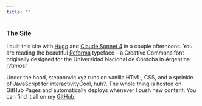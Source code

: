 ```yaml
---
title: ""
---
```


### The Site

I built this site with [Hugo](https://gohugo.io/) and [Claude Sonnet 4](https://www.anthropic.com/claude/sonnet) in a couple afternoons. You are reading the beautiful [Reforma](https://www.pampatype.com/reforma) typeface – a Creative Commons font originally designed for the Universidad Nacional de Córdoba in Argentina. *¡Vamos!*

Under the hood, stepanovic.xyz runs on vanilla HTML, CSS, and a sprinkle of JavaScript for <span class="tooltip">interactivity<span class="tooltiptext">Cool, huh?</span></span>. The whole thing is hosted on GitHub Pages and automatically deploys whenever I push new content. You can find it all on my [GitHub](https://github.com/mrstepanovic/stepanovic_xyz).